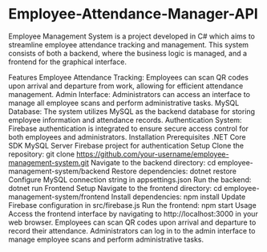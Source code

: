 # Employee-Attendance-Manager-API

Employee Management System is a project developed in C# which aims to streamline employee attendance tracking and management. This system consists of both a backend, where the business logic is managed, and a frontend for the graphical interface.

Features
Employee Attendance Tracking: Employees can scan QR codes upon arrival and departure from work, allowing for efficient attendance management.
Admin Interface: Administrators can access an interface to manage all employee scans and perform administrative tasks.
MySQL Database: The system utilizes MySQL as the backend database for storing employee information and attendance records.
Authentication System: Firebase authentication is integrated to ensure secure access control for both employees and administrators.
Installation
Prerequisites
.NET Core SDK
MySQL Server
Firebase project for authentication
Setup
Clone the repository: git clone https://github.com/your-username/employee-management-system.git
Navigate to the backend directory: cd employee-management-system/backend
Restore dependencies: dotnet restore
Configure MySQL connection string in appsettings.json
Run the backend: dotnet run
Frontend Setup
Navigate to the frontend directory: cd employee-management-system/frontend
Install dependencies: npm install
Update Firebase configuration in src/firebase.js
Run the frontend: npm start
Usage
Access the frontend interface by navigating to http://localhost:3000 in your web browser.
Employees can scan QR codes upon arrival and departure to record their attendance.
Administrators can log in to the admin interface to manage employee scans and perform administrative tasks.
